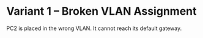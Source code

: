 # Variant 1 – Broken VLAN Assignment
PC2 is placed in the wrong VLAN. It cannot reach its default gateway.
